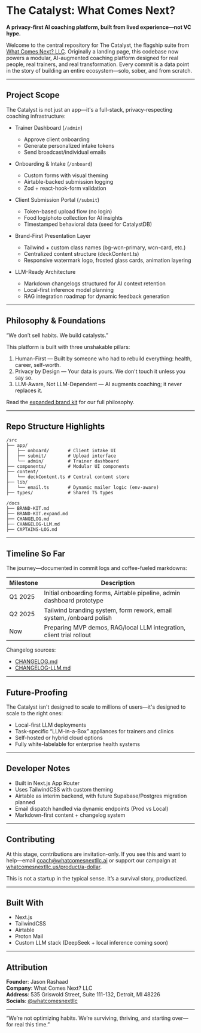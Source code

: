 # The Catalyst: What Comes Next?

**A privacy-first AI coaching platform, built from lived experience—not VC hype.**

Welcome to the central repository for The Catalyst, the flagship suite from [What Comes Next? LLC](https://whatcomesnextllc.ai). Originally a landing page, this codebase now powers a modular, AI-augmented coaching platform designed for real people, real trainers, and real transformation. Every commit is a data point in the story of building an entire ecosystem—solo, sober, and from scratch.

---

## Project Scope

The Catalyst is not just an app—it's a full-stack, privacy-respecting coaching infrastructure:

- Trainer Dashboard (`/admin`)
  - Approve client onboarding
  - Generate personalized intake tokens
  - Send broadcast/individual emails

- Onboarding & Intake (`/onboard`)
  - Custom forms with visual theming
  - Airtable-backed submission logging
  - Zod + react-hook-form validation

- Client Submission Portal (`/submit`)
  - Token-based upload flow (no login)
  - Food log/photo collection for AI insights
  - Timestamped behavioral data (seed for CatalystDB)

- Brand-First Presentation Layer
  - Tailwind + custom class names (bg-wcn-primary, wcn-card, etc.)
  - Centralized content structure (deckContent.ts)
  - Responsive watermark logo, frosted glass cards, animation layering

- LLM-Ready Architecture
  - Markdown changelogs structured for AI context retention
  - Local-first inference model planning
  - RAG integration roadmap for dynamic feedback generation

---

## Philosophy & Foundations

“We don’t sell habits. We build catalysts.”

This platform is built with three unshakable pillars:

1. Human-First — Built by someone who had to rebuild everything: health, career, self-worth.
2. Privacy by Design — Your data is yours. We don't touch it unless you say so.
3. LLM-Aware, Not LLM-Dependent — AI augments coaching; it never replaces it.

Read the [expanded brand kit](./docs/BRAND-KIT.expand.md) for our full philosophy.

---

## Repo Structure Highlights

```
/src
├── app/
│   ├── onboard/       # Client intake UI
│   ├── submit/        # Upload interface
│   └── admin/         # Trainer dashboard
├── components/        # Modular UI components
├── content/
│   └── deckContent.ts # Central content store
├── lib/
│   └── email.ts       # Dynamic mailer logic (env-aware)
├── types/             # Shared TS types

/docs
├── BRAND-KIT.md
├── BRAND-KIT.expand.md
├── CHANGELOG.md
├── CHANGELOG-LLM.md
├── CAPTAINS-LOG.md
```

---

## Timeline So Far

The journey—documented in commit logs and coffee-fueled markdowns:

| Milestone | Description |
|----------|-------------|
| Q1 2025  | Initial onboarding forms, Airtable pipeline, admin dashboard prototype |
| Q2 2025  | Tailwind branding system, form rework, email system, /onboard polish |
| Now      | Preparing MVP demos, RAG/local LLM integration, client trial rollout |

Changelog sources:
- [CHANGELOG.md](./docs/CHANGELOG.md)
- [CHANGELOG-LLM.md](./docs/CHANGELOG-LLM.md)

---

## Future-Proofing

The Catalyst isn't designed to scale to millions of users—it's designed to scale to the right ones:

- Local-first LLM deployments
- Task-specific “LLM-in-a-Box” appliances for trainers and clinics
- Self-hosted or hybrid cloud options
- Fully white-labelable for enterprise health systems

---

## Developer Notes

- Built in Next.js App Router
- Uses TailwindCSS with custom theming
- Airtable as interim backend, with future Supabase/Postgres migration planned
- Email dispatch handled via dynamic endpoints (Prod vs Local)
- Markdown-first content + changelog system

---

## Contributing

At this stage, contributions are invitation-only. If you see this and want to help—email [coach@whatcomesnextllc.ai](mailto:coach@whatcomesnextllc.ai) or support our campaign at [whatcomesnextllc.us/product/a-dollar](https://whatcomesnextllc.us/product/a-dollar).

This is not a startup in the typical sense. It’s a survival story, productized.

---

## Built With

- Next.js
- TailwindCSS
- Airtable
- Proton Mail
- Custom LLM stack (DeepSeek + local inference coming soon)

---

## Attribution

**Founder**: Jason Rashaad  
**Company**: What Comes Next? LLC  
**Address**: 535 Griswold Street, Suite 111-132, Detroit, MI 48226  
**Socials**: [@whatcomesnextllc](https://instagram.com/whatcomesnextllc)

---

“We’re not optimizing habits. We’re surviving, thriving, and starting over—for real this time.”